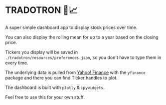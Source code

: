# TRADOTRON 🤖📈

A super simple dashboard app to display stock prices over time.

You can also display the rolling mean for up to a year based on the closing price.

Tickers you display will be saved in `./tradotron/resources/preferences.json`, so you don't have to type them in every time.

The underlying data is pulled from [Yahoo! Finance](https://finance.yahoo.com/) with the `yfinance` package and there you can find Ticker handles to plot.

The dashboard is built with `plotly` & `ipywidgets`.

Feel free to use this for your own stuff.
